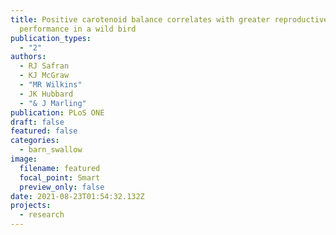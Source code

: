 ```yaml
---
title: Positive carotenoid balance correlates with greater reproductive
  performance in a wild bird
publication_types:
  - "2"
authors:
  - RJ Safran
  - KJ McGraw
  - "MR Wilkins"
  - JK Hubbard
  - "& J Marling"
publication: PLoS ONE
draft: false
featured: false
categories:
  - barn_swallow
image:
  filename: featured
  focal_point: Smart
  preview_only: false
date: 2021-08-23T01:54:32.132Z
projects:
  - research
---
```

